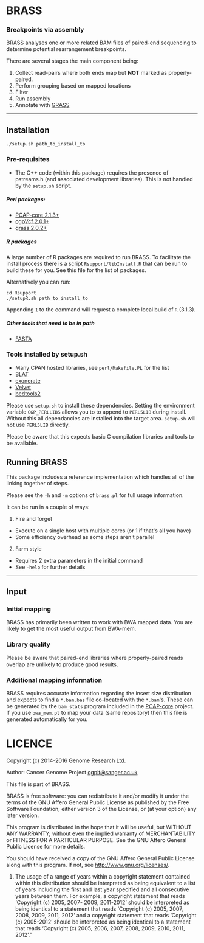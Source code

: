BRASS
=====

### Breakpoints via assembly

BRASS analyses one or more related BAM files of paired-end sequencing to determine potential rearrangement breakpoints.

There are several stages the main component being:

1. Collect read-pairs where both ends map but **NOT** marked as properly-paired.
2. Perform grouping based on mapped locations
3. Filter
4. Run assembly
5. Annotate with [GRASS](http://cancerit.github.io/grass/)

---

## Installation

    ./setup.sh path_to_install_to

### Pre-requisites

* The C++ code (within this package) requires the presence of pstreams.h (and associated development libraries).  This is not handled by the `setup.sh` script.

##### Perl packages:

* [PCAP-core 2.1.3+](https://github.com/ICGC-TCGA-PanCancer/PCAP-core/releases)
* [cgpVcf 2.0.1+](https://github.com/cancerit/cgpVcf/releases)
* [grass 2.0.2+](https://github.com/cancerit/grass/releases)

##### R packages

A large number of R packages are required to run BRASS.  To facilitate the install process there is a script `Rsupport/libInstall.R` that can be run to build these for you.  See this file for the list of packages.

Alternatively you can run:

````
cd Rsupport
./setupR.sh path_to_install_to
````

Appending `1` to the command will request a complete local build of `R` (3.1.3).


##### Other tools that need to be in path

* [FASTA](https://github.com/wrpearson/fasta36/releases)

###  Tools installed by setup.sh
* Many CPAN hosted libraries, see `perl/Makefile.PL` for the list
* [BLAT](http://hgwdev.cse.ucsc.edu/~kent/src/)
* [exonerate](http://www.ebi.ac.uk/about/vertebrate-genomics/software/exonerate)
* [Velvet](https://www.ebi.ac.uk/~zerbino/velvet/)
* [bedtools2](https://github.com/arq5x/bedtools2/releases)

Please use `setup.sh` to install these dependencies.  Setting the environment variable `CGP_PERLLIBS` allows you to to append to `PERL5LIB` during install.  Without this all dependancies are installed into the target area.  `setup.sh` will not use `PERL5LIB` directly.

Please be aware that this expects basic C compilation libraries and tools to be available.

###

## Running BRASS

This package includes a reference implementation which handles all of the linking together of steps.

Please see the ``-h`` and ``-m`` options of ``brass.pl`` for full usage information.

It can be run in a couple of ways:

1. Fire and forget
  * Execute on a single host with multiple cores (or 1 if that's all you have)
  * Some efficiency overhead as some steps aren't parallel
2. Farm style
  * Requires 2 extra parameters in the initial command
  * See ``-help`` for further details

---

## Input

### Initial mapping

BRASS has primarily been written to work with BWA mapped data.  You are likely to get the most useful output from BWA-mem.

### Library quality

Please be aware that paired-end libraries where properly-paired reads overlap are unlikely to produce good results.

### Additional mapping information

BRASS requires accurate information regarding the insert size distribution and expects to find a ``*.bam.bas`` file
co-located with the ``*.bam``'s.  These can be generated by the ``bam_stats`` program included in the
[PCAP-core](https://github.com/ICGC-TCGA-PanCancer/PCAP-core) project.  If you use ``bwa_mem.pl`` to map your
data (same repository) then this file is generated automatically for you.

LICENCE
=======
Copyright (c) 2014-2016 Genome Research Ltd.

Author: Cancer Genome Project <cgpit@sanger.ac.uk>

This file is part of BRASS.

BRASS is free software: you can redistribute it and/or modify it under
the terms of the GNU Affero General Public License as published by the Free
Software Foundation; either version 3 of the License, or (at your option) any
later version.

This program is distributed in the hope that it will be useful, but WITHOUT
ANY WARRANTY; without even the implied warranty of MERCHANTABILITY or FITNESS
FOR A PARTICULAR PURPOSE. See the GNU Affero General Public License for more
details.

You should have received a copy of the GNU Affero General Public License
along with this program. If not, see <http://www.gnu.org/licenses/>.

1. The usage of a range of years within a copyright statement contained within
this distribution should be interpreted as being equivalent to a list of years
including the first and last year specified and all consecutive years between
them. For example, a copyright statement that reads ‘Copyright (c) 2005, 2007-
2009, 2011-2012’ should be interpreted as being identical to a statement that
reads ‘Copyright (c) 2005, 2007, 2008, 2009, 2011, 2012’ and a copyright
statement that reads ‘Copyright (c) 2005-2012’ should be interpreted as being
identical to a statement that reads ‘Copyright (c) 2005, 2006, 2007, 2008,
2009, 2010, 2011, 2012’."